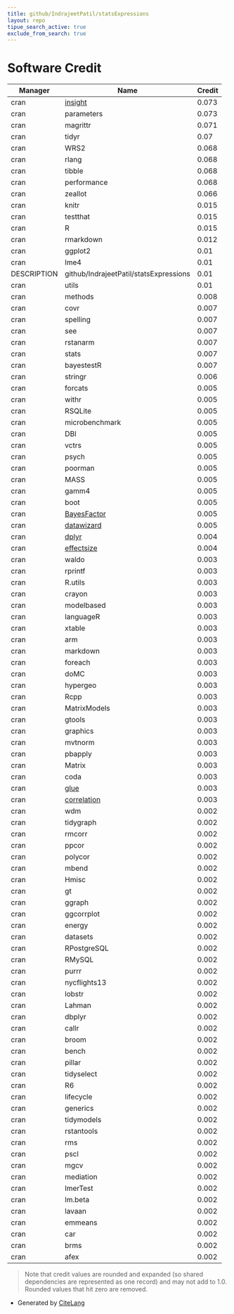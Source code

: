 ```yaml
---
title: github/IndrajeetPatil/statsExpressions
layout: repo
tipue_search_active: true
exclude_from_search: true
---
```

# Software Credit

|Manager|Name|Credit|
|-------|----|------|
|cran|[insight](https://easystats.github.io/insight/)|0.073|
|cran|parameters|0.073|
|cran|magrittr|0.071|
|cran|tidyr|0.07|
|cran|WRS2|0.068|
|cran|rlang|0.068|
|cran|tibble|0.068|
|cran|performance|0.068|
|cran|zeallot|0.066|
|cran|knitr|0.015|
|cran|testthat|0.015|
|cran|R|0.015|
|cran|rmarkdown|0.012|
|cran|ggplot2|0.01|
|cran|lme4|0.01|
|DESCRIPTION|github/IndrajeetPatil/statsExpressions|0.01|
|cran|utils|0.01|
|cran|methods|0.008|
|cran|covr|0.007|
|cran|spelling|0.007|
|cran|see|0.007|
|cran|rstanarm|0.007|
|cran|stats|0.007|
|cran|bayestestR|0.007|
|cran|stringr|0.006|
|cran|forcats|0.005|
|cran|withr|0.005|
|cran|RSQLite|0.005|
|cran|microbenchmark|0.005|
|cran|DBI|0.005|
|cran|vctrs|0.005|
|cran|psych|0.005|
|cran|poorman|0.005|
|cran|MASS|0.005|
|cran|gamm4|0.005|
|cran|boot|0.005|
|cran|[BayesFactor](https://richarddmorey.github.io/BayesFactor/)|0.005|
|cran|[datawizard](https://easystats.github.io/datawizard/)|0.005|
|cran|[dplyr](https://dplyr.tidyverse.org)|0.004|
|cran|[effectsize](https://easystats.github.io/effectsize/)|0.004|
|cran|waldo|0.003|
|cran|rprintf|0.003|
|cran|R.utils|0.003|
|cran|crayon|0.003|
|cran|modelbased|0.003|
|cran|languageR|0.003|
|cran|xtable|0.003|
|cran|arm|0.003|
|cran|markdown|0.003|
|cran|foreach|0.003|
|cran|doMC|0.003|
|cran|hypergeo|0.003|
|cran|Rcpp|0.003|
|cran|MatrixModels|0.003|
|cran|gtools|0.003|
|cran|graphics|0.003|
|cran|mvtnorm|0.003|
|cran|pbapply|0.003|
|cran|Matrix|0.003|
|cran|coda|0.003|
|cran|[glue](https://github.com/tidyverse/glue)|0.003|
|cran|[correlation](https://easystats.github.io/correlation/)|0.003|
|cran|wdm|0.002|
|cran|tidygraph|0.002|
|cran|rmcorr|0.002|
|cran|ppcor|0.002|
|cran|polycor|0.002|
|cran|mbend|0.002|
|cran|Hmisc|0.002|
|cran|gt|0.002|
|cran|ggraph|0.002|
|cran|ggcorrplot|0.002|
|cran|energy|0.002|
|cran|datasets|0.002|
|cran|RPostgreSQL|0.002|
|cran|RMySQL|0.002|
|cran|purrr|0.002|
|cran|nycflights13|0.002|
|cran|lobstr|0.002|
|cran|Lahman|0.002|
|cran|dbplyr|0.002|
|cran|callr|0.002|
|cran|broom|0.002|
|cran|bench|0.002|
|cran|pillar|0.002|
|cran|tidyselect|0.002|
|cran|R6|0.002|
|cran|lifecycle|0.002|
|cran|generics|0.002|
|cran|tidymodels|0.002|
|cran|rstantools|0.002|
|cran|rms|0.002|
|cran|pscl|0.002|
|cran|mgcv|0.002|
|cran|mediation|0.002|
|cran|lmerTest|0.002|
|cran|lm.beta|0.002|
|cran|lavaan|0.002|
|cran|emmeans|0.002|
|cran|car|0.002|
|cran|brms|0.002|
|cran|afex|0.002|


> Note that credit values are rounded and expanded (so shared dependencies are represented as one record) and may not add to 1.0. Rounded values that hit zero are removed.


- Generated by [CiteLang](https://github.com/vsoch/citelang)
